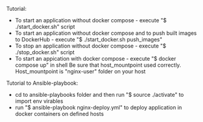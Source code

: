 Tutorial:
- To start an application without docker compose - execute "$ ./start_docker.sh" script 
- To start an application without docker compose and to push built images to DockerHub - execute "$ ./start_docker.sh push_images" 
- To stop an application without docker compose - execute "$ ./stop_docker.sh" script
- To start an appication with docker compose - execute "$ docker compose up" in shell
Be sure that host_mountpoint used correctly. Host_mountpoint is "nginx-user" folder on your host

Tutorial to Ansible-playbook:
- cd to ansible-playbooks folder and then run "$ source ./activate" to import env virables
- run "$ ansible-playbook nginx-deploy.yml" to deploy application in docker containers on defined hosts